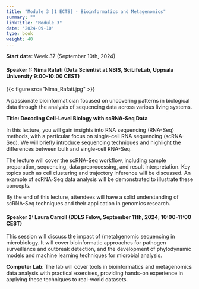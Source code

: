 ```yaml
---
title: "Module 3 [1 ECTS] - Bioinformatics and Metagenomics"
summary: ""
linkTitle: "Module 3"
date: '2024-09-10'
type: book
weight: 40
---
```


**Start date**: Week 37 (September 10th, 2024)

<!-- has been updated -->
#### Speaker 1: Nima Rafati (Data Scientist at NBIS, SciLifeLab, Uppsala University 9:00-10:00 CEST)

{{< figure src="Nima_Rafati.jpg" >}}

A passionate bioinformatician focused on uncovering patterns in biological data through the analysis of sequencing data across various living systems.

**Title: Decoding Cell-Level Biology with scRNA-Seq Data**

In this lecture, you will gain insights into RNA sequencing (RNA-Seq) methods, with a particular focus on single-cell RNA sequencing (scRNA-Seq). We will briefly introduce sequencing techniques and highlight the differences between bulk and single-cell RNA-Seq.

The lecture will cover the scRNA-Seq workflow, including sample preparation, sequencing, data preprocessing, and result interpretation. Key topics such as cell clustering and trajectory inference will be discussed. An example of scRNA-Seq data analysis will be demonstrated to illustrate these concepts.

By the end of this lecture, attendees will have a solid understanding of scRNA-Seq techniques and their application in genomics research.

<!-- needs to be updated -->
#### Speaker 2: Laura Carroll (DDLS Felow, September 11th, 2024; 10:00-11:00 CEST)

This session will discuss the impact of (meta)genomic sequencing in microbiology. It will cover bioinformatic approaches for pathogen surveillance and outbreak detection, and the development of phylodynamic models and machine learning techniques for microbial analysis.

<!-- needs to be updated -->
**Computer Lab**: The lab will cover tools in bioinformatics and metagenomics data analysis with practical exercises, providing hands-on experience in applying these techniques to real-world datasets.
